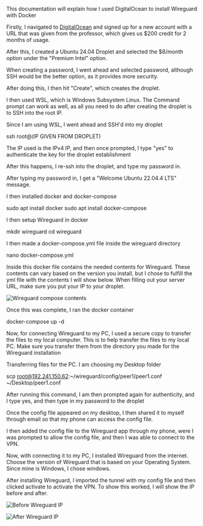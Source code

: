 
This documentation will explain how I used DigitalOcean to install Wireguard with Docker

Firstly, I navigated to [DigitalOcean](DigitalOcean.com) and signed up for a new account with a URL that was given from the professor, which gives us $200 credit for 2 months of usage.

After this, I created a Ubuntu 24.04 Droplet and selected the $8/month option under the "Premium Intel" option.

When creating a password, I went ahead and selected password, although SSH would be the better option, as it provides more security.

After doing this, I then hit "Create", which creates the droplet.

I then used WSL, which is Windows Subsystem Linux. The Command prompt can work as well, as all you need to do after creating the droplet is to SSH into the root IP.

Since I am using WSL, I went ahead and SSH'd into my droplet 

ssh root@(IP GIVEN FROM DROPLET)

The IP used is the IPv4 IP, and then once prompted, I type "yes" to authenticate the key for the droplet establishment

After this happens, I re-ssh into the droplet, and type my password in.

After typing my password in, I get a "Welcome Ubuntu 22.04.4 LTS" message.

I then installed docker and docker-compose

sudo apt install docker
sudo apt install docker-compose

I then setup Wireguard in docker

mkdir wireguard
cd wireguard

I then made a docker-compose.yml file inside the wireguard directory

nano docker-compose.yml

Inside this docker file contains the needed contents for Wireguard. These contents can vary based on the version you install, but I chose to fulfill the yml file with the contents I will show below. When filling out your server URL, make sure you put your IP to your droplet.

![Wireguard compose contents](https://github.com/user-attachments/assets/84a596c8-bbed-4233-9e83-28187e8a5da0)


Once this was complete, I ran the docker container 

docker-compose up -d

Now, for connecting Wireguard to my PC, I used a secure copy to transfer the files to my local computer. This is to help transfer the files to my local PC. Make sure you transfer them from the directory you made for the Wireguard installation

Transferring files for the PC. I am choosing my Desktop folder

scp root@192.241.150.62:~/wireguard/config/peer1/peer1.conf ~/Desktop/peer1.conf

After running this command, I am then prompted again for authenticity, and I type yes, and then type in my password to the droplet

Once the config file appeared on my desktop, I then shared it to myself through email so that my phone can access the config file.

I then added the config file to the Wireguard app through my phone, were I was prompted to allow the config file, and then I was able to connect to the VPN.

Now, with connecting it to my PC, I installed Wireguard from the internet. Choose the version of Wireguard that is based on your Operating System. Since mine is Windows, I chose windows.

After installing Wireguard, I imported the tunnel with my config file and then clicked activate to activate the VPN. To show this worked, I will show the IP before and after.

![Before Wireguard IP](https://github.com/user-attachments/assets/78e4cfef-3a9b-4bb8-b04b-0a59f18f00ee)

![After Wireguard IP](https://github.com/user-attachments/assets/77b695a5-14ff-432a-b13f-7298e5f21d03)
